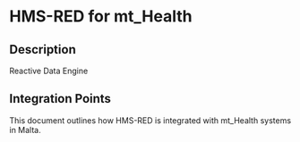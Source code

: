 # HMS-RED for mt_Health

## Description

Reactive Data Engine

## Integration Points

This document outlines how HMS-RED is integrated with mt_Health systems in Malta.
